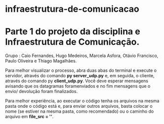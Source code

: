 # infraestrutura-de-comunicacao
# Parte 1 do projeto da disciplina e Infraestrutura de Comunicação. 

Grupo : Caio Fernandes, Hugo Medeiros, Marcela Asfora, Otávio Francisco, Paulo Oliveira e Thiago Magalhães.

Para melhor visualizar o processo, abra duas abas do terminal e execute o servidor, através do comando **py server_udp.py** e, em seguida, o cliente,
através do comando py **client_udp.py**. Você deve esperar mensagens avisando que os datagramas foramenviados e no fim mensagens que o
envio/ devolução foram finalizados.

Para melhor experiência, ao executar o código tenha os arquivos na mesma pasta onde o código está e,
para enviar outros arquivos, basta colocar o nome (se estiver na mesma pasta, como recomendado) ou o caminho do arquivo em **file_src = ''**.

